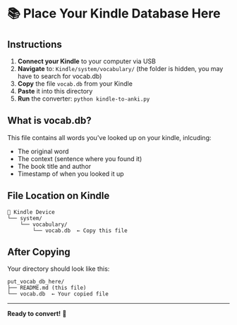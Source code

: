 # 📚 Place Your Kindle Database Here

## Instructions

1. **Connect your Kindle** to your computer via USB
2. **Navigate** to: `Kindle/system/vocabulary/` (the folder is hidden, you may have to search for vocab.db)
3. **Copy** the file `vocab.db` from your Kindle
4. **Paste** it into this directory
5. **Run** the converter: `python kindle-to-anki.py`

## What is vocab.db?

This file contains all words you've looked up on your kindle, inlcuding:
- The original word
- The context (sentence where you found it)
- The book title and author
- Timestamp of when you looked it up

## File Location on Kindle

```
📱 Kindle Device
└── system/
    └── vocabulary/
        └── vocab.db  ← Copy this file
```

## After Copying

Your directory should look like this:

```
put_vocab_db_here/
├── README.md (this file)
└── vocab.db  ← Your copied file
```

---

**Ready to convert!** 🚀
